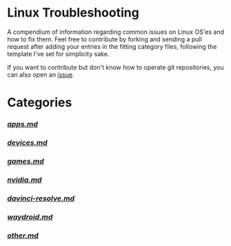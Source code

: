 # Linux Troubleshooting
A compendium of information regarding common issues on Linux OS'es and how to fix them. Feel free to contribute by forking and sending a pull request after adding your entries in the fitting category files, following the template I've set for simplicity sake.

If you want to contribute but don't know how to operate git repositories, you can also open an [issue](https://github.com/psygreg/linux-troubleshooting/issues/new).

# Categories
### *[apps.md](https://github.com/psygreg/linux-troubleshooting/blob/main/apps.md)*
### *[devices.md](https://github.com/psygreg/linux-troubleshooting/blob/main/devices.md)*
### *[games.md](https://github.com/psygreg/linux-troubleshooting/blob/main/games.md)*
### *[nvidia.md](https://github.com/psygreg/linux-troubleshooting/blob/main/nvidia.md)*
### *[davinci-resolve.md](https://github.com/psygreg/linux-troubleshooting/blob/main/davinci-resolve.md)*
### *[waydroid.md](https://github.com/psygreg/linux-troubleshooting/blob/main/waydroid.md)*
### *[other.md](https://github.com/psygreg/linux-troubleshooting/blob/main/other.md)*

